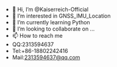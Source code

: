 - 👋 Hi, I’m @Kaiserreich-Official
- 👀 I’m interested in GNSS_IMU_Location
- 🌱 I’m currently learning Python
- 💞️ I’m looking to collaborate on ...
- 📫 How to reach me 
- QQ:2313594637
- Tel:+86-18802242416
- Mail:2313594637@qq.com

<!---
Kaiserreich-Official/Kaiserreich-Official is a ✨ special ✨ repository because its `README.md` (this file) appears on your GitHub profile.
You can click the Preview link to take a look at your changes.
--->
